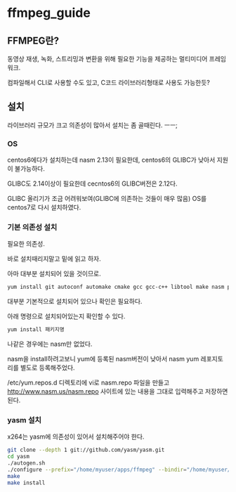 # ffmpeg_guide

## FFMPEG란?
동영상 재생, 녹화, 스트리밍과 변환을 위해 필요한 기능을 제공하는 멀티미디어 프레임워크.

컴파일해서 CLI로 사용할 수도 있고, C코드 라이브러리형태로 사용도 가능한듯?

## 설치
라이브러리 규모가 크고 의존성이 많아서 설치는 좀 골때린다. ㅡㅡ;

### OS
centos6에다가 설치하는데 nasm 2.13이 필요한데, centos6의 GLIBC가 낮아서 지원이 불가능하다.

GLIBC도 2.14이상이 필요한데 cecntos6의 GLIBC버전은 2.12다.

GLIBC 올리기가 조금 어려워보여(GLIBC에 의존하는 것들이 매우 많음) OS를 centos7로 다시 설치하였다.


### 기본 의존성 설치
필요한 의존성.

바로 설치때리지말고 밑에 읽고 하자.

아마 대부분 설치되어 있을 것이므로.
```bash
yum install git autoconf automake cmake gcc gcc-c++ libtool make nasm pkgconfig zlib-devel
```

대부분 기본적으로 설치되어 있으나 확인은 필요하다.

아래 명령으로 설치되어있는지 확인할 수 있다.
```bash
yum install 패키지명
```
나같은 경우에는 nasm만 없었다.

nasm을 install하려고보니 yum에 등록된 nasm버전이 낮아서 nasm yum 레포지토리를 별도로 등록해주었다.

/etc/yum.repos.d 디렉토리에 vi로 nasm.repo 파일을 만들고
http://www.nasm.us/nasm.repo 사이트에 있는 내용을 그대로 입력해주고 저장하면 된다.

### yasm 설치
x264는 yasm에 의존성이 있어서 설치해주어야 한다.
```bash
git clone --depth 1 git://github.com/yasm/yasm.git
cd yasm
./autogen.sh
./configure --prefix="/home/myuser/apps/ffmpeg" --bindir="/home/myuser/apps/ffmpeg/bin"
make
make install
```


